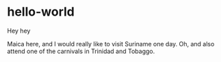 # hello-world

Hey hey 

Maica here, and I would really like to visit Suriname one day. Oh, and also attend one of the carnivals in Trinidad and Tobaggo.
